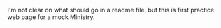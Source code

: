I'm not clear on what should go in a readme file, but this is first practice web page for a mock Ministry.
